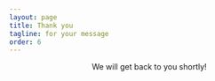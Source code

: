 ```yaml
---
layout: page
title: Thank you
tagline: for your message
order: 6 
---
```

<center>
	We will get back to you shortly!
</center>

